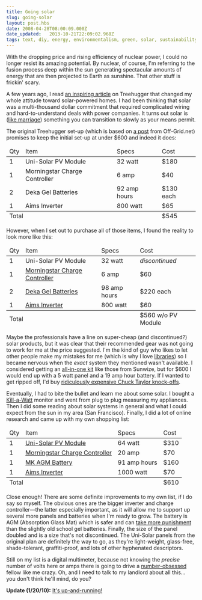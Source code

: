 ```yaml
---
title: Going solar
slug: going-solar
layout: post.hbs
date: 2008-04-28T08:00:09.000Z
date_updated:   2013-10-21T22:09:02.968Z
tags: text, diy, energy, environmentalism, green, solar, sustainability
---
```


With the dropping price and rising efficiency of nuclear power, I could no longer resist its amazing potential. By nuclear, of course, I'm referring to the fusion process deep within the sun generating spectacular amounts of energy that are then projected to Earth as sunshine. That other stuff is frickin' scary.<!--more-->

A few years ago, I read <a href="http://www.treehugger.com/files/2005/10/inexpensive_diy.php">an inspiring article</a> on Treehugger that changed my whole attitude toward solar-powered homes. I had been thinking that solar was a multi-thousand dollar commitment that required complicated wiring and hard-to-understand deals with power companies. It turns out solar is (<a href="http://www.unmarried.org/">like marriage</a>) something you can transition to slowly as your means permit.

The original Treehugger set-up (which is based on <a href="http://www.off-grid.net/index.php?p=487">a post</a> from Off-Grid.net) promises to keep the initial set-up at under $600 and indeed it does:

<table>
<thead><tr><td>Qty</td><td>Item</td><td>Specs</td><td>Cost</td></tr></thead>
<tr><td>1</td><td>Uni-Solar PV Module</td><td>32 watt</td><td>$180</td></tr>
<tr><td>1</td><td>Morningstar Charge Controller</td><td>6 amp</td><td>$40</td></tr>
<tr><td>2</td><td>Deka Gel Batteries</td><td>92 amp hours</td><td>$130 each</td></tr>
<tr><td>1</td><td>Aims Inverter</td><td>800 watt</td><td>$65</td></tr>
<tfoot><tr><td colspan="3">Total</td><td>$545</td></tr></tfoot>
</table>

However, when I set out to purchase all of those items, I found the reality to look more like this:

<table>
<thead><tr><td>Qty</td><td>Item</td><td>Specs</td><td>Cost</td></tr></thead>
<tr><td>1</td><td>Uni-Solar PV Module</td><td>32 watt</td><td><i>discontinued</i></td></tr>
<tr><td>1</td><td><a href="http://www.solarhome.org/index.asp?PageAction=VIEWPROD&ProdID=1313">Morningstar Charge Controller</a></td><td>6 amp</td><td>$60</td></tr>
<tr><td>2</td><td><a href="http://www.solarhome.org/index.asp?PageAction=VIEWPROD&ProdID=1070">Deka Gel Batteries</a></td><td>98 amp hours</td><td>$220 each</td></tr>
<tr><td>1</td><td><a href="http://theinverterstore.com/the-inverter-store-product.php?model=pwrinv800w-top-rgb">Aims Inverter</a></td><td>800 watt</td><td>$60</td></tr>
<tfoot><tr><td colspan="3">Total</td><td>$560 w/o PV Module</td></tr></tfoot>
</table>

Maybe the professionals have a line on super-cheap (and discontinued?) solar products, but it was clear that their recommended gear was not going to work for me at the price suggested. I'm the kind of guy who likes to let other people make my mistakes for me (which is why I love <a href="http://jquery.com/">libraries</a>) so I became nervous when the <em>exact</em> system they mentioned wasn't available. I considered getting an <a href="http://store.altenergystore.com/Kits-and-Package-Deals/Self-Contained-Off-Grid-Systems/Sunwize-Pr-005-12-019-Eiaa-000/p1716/">all-in-one kit</a> like those from Sunwize, but for $600 I would end up with a 5 watt panel and a 19 amp hour battery. If I wanted to get ripped off, I'd buy <a href="http://www.am-firmament.com/neighborhood/fury_wheels_hi_sneakers.php?view=02">ridiculously expensive Chuck Taylor knock-offs</a>.

Eventually, I had to bite the bullet and learn me about some solar. I bought a <a href="http://www.amazon.com/P3-International-P4400-Electricity-Monitor/dp/B00009MDBU/">Kill-a-Watt</a> monitor and went from plug to plug measuring my appliances. Then I did some reading about solar systems in general and what I could expect from the sun in my area (San Francisco). Finally, I did a lot of online research and came up with my own shopping list:

<table>
<thead><tr><td>Qty</td><td>Item</td><td>Specs</td><td>Cost</td></tr></thead>
<tr><td>1</td><td><a href="http://www.solarhome.org/index.asp?PageAction=VIEWPROD&ProdID=1718">Uni-Solar PV Module</a></td><td>64 watt</td><td>$310</td></tr>
<tr><td>1</td><td><a href="http://www.solarhome.org/index.asp?PageAction=VIEWPROD&ProdID=1311">Morningstar Charge Controller</a></td><td>20 amp</td><td>$70</td></tr>
<tr><td>1</td><td><a href="http://www.solarhome.org/index.asp?PageAction=VIEWPROD&ProdID=2353">MK AGM Battery</a></td><td>91 amp hours</td><td>$160</td></tr>
<tr><td>1</td><td><a href="http://theinverterstore.com/the-inverter-store-product.php?model=pwrb1000">Aims Inverter</a></td><td>1000 watt</td><td>$70</td></tr>
<tfoot><tr><td colspan="3">Total</td><td>$610</td></tr></tfoot>
</table>

Close enough! There are some definite improvements to my own list, if I do say so myself. The obvious ones are the bigger inverter and charge controller&mdash;the latter especially important, as it will allow me to support up several more panels and batteries when I'm ready to grow. The battery is AGM (Absorption Glass Mat) which is safer and can <a href="http://www.burningman.com/environment/resources/energy.html">take more punishment</a> than the slightly old school gel batteries. Finally, the size of the panel doubled and is a size that's not discontinued. The Uni-Solar panels from the original plan are definitely the way to go, as they're light-weight, glass-free, shade-tolerant, graffiti-proof, and lots of other hyphenated descriptors.

Still on my list is a digital multimeter, because not knowing the <em>precise</em> number of volts here or amps there is going to drive a <a href="http://www.sunshocked.com/stanifesto/archives/why-im-spending-104-hours-on-the-train-this-december/">number-obsessed</a> fellow like me crazy. Oh, and I need to talk to my landlord about all this... you don't think he'll mind, do you?

<strong>Update (1/20/10):</strong> <a href="https://stanifesto.com/going-solar-pt-ii/">It's up-and-running!</a>
